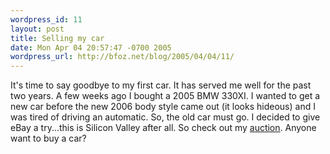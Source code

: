```yaml
---
wordpress_id: 11
layout: post
title: Selling my car
date: Mon Apr 04 20:57:47 -0700 2005
wordpress_url: http://bfoz.net/blog/2005/04/04/11/
---
```

It's time to say goodbye to my first car. It has served me well for the past two years. A few weeks ago I bought a 2005 BMW 330XI. I wanted to get a new car before the new 2006 body style came out (it looks hideous) and I was tired of driving an automatic. So, the old car must go. I decided to give eBay a try...this is Silicon Valley after all. So check out my [auction](http://cgi.ebay.com/ebaymotors/ws/eBayISAPI.dll?ViewItem&item=4541300380). Anyone want to buy a car?

